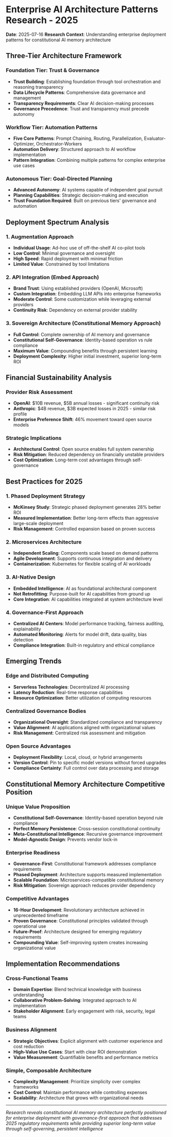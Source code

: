 # Enterprise AI Architecture Patterns Research - 2025
**Date**: 2025-07-16
**Research Context**: Understanding enterprise deployment patterns for constitutional AI memory architecture

## Three-Tier Architecture Framework

### Foundation Tier: Trust & Governance
- **Trust Building**: Establishing foundation through tool orchestration and reasoning transparency
- **Data Lifecycle Patterns**: Comprehensive data governance and management
- **Transparency Requirements**: Clear AI decision-making processes
- **Governance Precedence**: Trust and transparency must precede autonomy

### Workflow Tier: Automation Patterns
- **Five Core Patterns**: Prompt Chaining, Routing, Parallelization, Evaluator-Optimizer, Orchestrator-Workers
- **Automation Delivery**: Structured approach to AI workflow implementation
- **Pattern Integration**: Combining multiple patterns for complex enterprise use cases

### Autonomous Tier: Goal-Directed Planning
- **Advanced Autonomy**: AI systems capable of independent goal pursuit
- **Planning Capabilities**: Strategic decision-making and execution
- **Trust Foundation Required**: Built on previous tiers' governance and automation

## Deployment Spectrum Analysis

### 1. Augmentation Approach
- **Individual Usage**: Ad-hoc use of off-the-shelf AI co-pilot tools
- **Low Control**: Minimal governance and oversight
- **High Speed**: Rapid deployment with minimal friction
- **Limited Value**: Constrained by tool limitations

### 2. API Integration (Embed Approach)
- **Brand Trust**: Using established providers (OpenAI, Microsoft)
- **Custom Integration**: Embedding LLM APIs into enterprise frameworks
- **Moderate Control**: Some customization while leveraging external providers
- **Continuity Risk**: Dependency on external provider stability

### 3. Sovereign Architecture (Constitutional Memory Approach)
- **Full Control**: Complete ownership of AI memory and governance
- **Constitutional Self-Governance**: Identity-based operation vs rule compliance
- **Maximum Value**: Compounding benefits through persistent learning
- **Deployment Complexity**: Higher initial investment, superior long-term ROI

## Financial Sustainability Analysis

### Provider Risk Assessment
- **OpenAI**: $10B revenue, $5B annual losses - significant continuity risk
- **Anthropic**: $4B revenue, $3B expected losses in 2025 - similar risk profile
- **Enterprise Preference Shift**: 46% movement toward open source models

### Strategic Implications
- **Architectural Control**: Open source enables full system ownership
- **Risk Mitigation**: Reduced dependency on financially unstable providers
- **Cost Optimization**: Long-term cost advantages through self-governance

## Best Practices for 2025

### 1. Phased Deployment Strategy
- **McKinsey Study**: Strategic phased deployment generates 28% better ROI
- **Measured Implementation**: Better long-term effects than aggressive large-scale deployment
- **Risk Management**: Controlled expansion based on proven success

### 2. Microservices Architecture
- **Independent Scaling**: Components scale based on demand patterns
- **Agile Development**: Supports continuous integration and delivery
- **Containerization**: Kubernetes for flexible scaling of AI workloads

### 3. AI-Native Design
- **Embedded Intelligence**: AI as foundational architectural component
- **Not Retrofitting**: Purpose-built for AI capabilities from ground up
- **Core Integration**: AI capabilities integrated at system architecture level

### 4. Governance-First Approach
- **Centralized AI Centers**: Model performance tracking, fairness auditing, explainability
- **Automated Monitoring**: Alerts for model drift, data quality, bias detection
- **Compliance Integration**: Built-in regulatory and ethical compliance

## Emerging Trends

### Edge and Distributed Computing
- **Serverless Technologies**: Decentralized AI processing
- **Latency Reduction**: Real-time response capabilities
- **Resource Optimization**: Better utilization of computing resources

### Centralized Governance Bodies
- **Organizational Oversight**: Standardized compliance and transparency
- **Value Alignment**: AI applications aligned with organizational values
- **Risk Management**: Centralized risk assessment and mitigation

### Open Source Advantages
- **Deployment Flexibility**: Local, cloud, or hybrid arrangements
- **Version Control**: Pin to specific model versions without forced upgrades
- **Compliance Certainty**: Full control over data processing and storage

## Constitutional Memory Architecture Competitive Position

### Unique Value Proposition
- **Constitutional Self-Governance**: Identity-based operation beyond rule compliance
- **Perfect Memory Persistence**: Cross-session constitutional continuity
- **Meta-Constitutional Intelligence**: Recursive governance improvement
- **Model-Agnostic Design**: Prevents vendor lock-in

### Enterprise Readiness
- **Governance-First**: Constitutional framework addresses compliance requirements
- **Phased Deployment**: Architecture supports measured implementation
- **Scalable Foundation**: Microservices-compatible constitutional memory
- **Risk Mitigation**: Sovereign approach reduces provider dependency

### Competitive Advantages
- **16-Hour Development**: Revolutionary architecture achieved in unprecedented timeframe
- **Proven Governance**: Constitutional principles validated through operational use
- **Future-Proof**: Architecture designed for emerging regulatory requirements
- **Compounding Value**: Self-improving system creates increasing organizational value

## Implementation Recommendations

### Cross-Functional Teams
- **Domain Expertise**: Blend technical knowledge with business understanding
- **Collaborative Problem-Solving**: Integrated approach to AI implementation
- **Stakeholder Alignment**: Early engagement with risk, security, legal teams

### Business Alignment
- **Strategic Objectives**: Explicit alignment with customer experience and cost reduction
- **High-Value Use Cases**: Start with clear ROI demonstration
- **Value Measurement**: Quantifiable benefits and performance metrics

### Simple, Composable Architecture
- **Complexity Management**: Prioritize simplicity over complex frameworks
- **Cost Control**: Maintain performance while controlling expenses
- **Scalability**: Architecture that grows with organizational needs

---

*Research reveals constitutional AI memory architecture perfectly positioned for enterprise deployment with governance-first approach that addresses 2025 regulatory requirements while providing superior long-term value through self-governing, persistent intelligence*